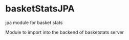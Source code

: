 # basketStatsJPA
jpa module for basket stats

Module to import into the backend of basketstats server
